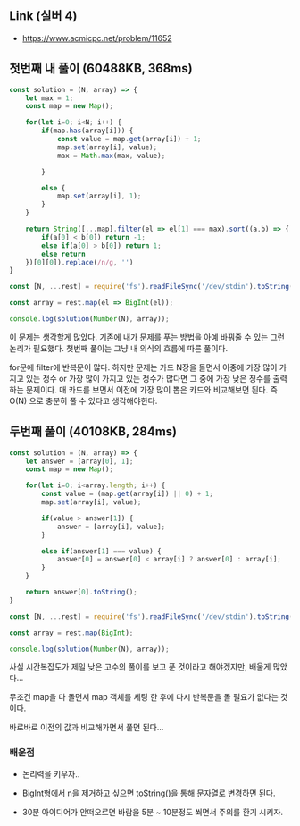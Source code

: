 ## Link (실버 4)              

- https://www.acmicpc.net/problem/11652  

## 첫번째 내 풀이 (60488KB, 368ms)          

```javascript
const solution = (N, array) => {
    let max = 1;
    const map = new Map();

    for(let i=0; i<N; i++) {
        if(map.has(array[i])) {
            const value = map.get(array[i]) + 1;
            map.set(array[i], value);
            max = Math.max(max, value);

        }

        else {
            map.set(array[i], 1);
        }
    }

    return String([...map].filter(el => el[1] === max).sort((a,b) => {
        if(a[0] < b[0]) return -1;
        else if(a[0] > b[0]) return 1;
        else return
    })[0][0]).replace(/n/g, '')
}

const [N, ...rest] = require('fs').readFileSync('/dev/stdin').toString().trim().split('\n');

const array = rest.map(el => BigInt(el));

console.log(solution(Number(N), array));
```

이 문제는 생각할게 많았다. 기존에 내가 문제를 푸는 방법을 아예 바꿔줄 수 있는 그런 논리가 필요했다. 첫번째 풀이는 그냥 내 의식의 흐름에 따른 풀이다.

for문에 filter에 반복문이 많다. 하지만 문제는 카드 N장을 돌면서 이중에 가장 많이 가지고 있는 정수 or 가장 많이 가지고 있는 정수가 많다면 그 중에 가장 낮은 정수를 출력하는 문제이다. 매 카드를 보면서 이전에 가장 많이 뽑은 카드와 비교해보면 된다. 즉 O(N) 으로 충분히 풀 수 있다고 생각해야한다.

## 두번째 풀이 (40108KB, 284ms)

```js
const solution = (N, array) => {
    let answer = [array[0], 1];
    const map = new Map();

    for(let i=0; i<array.length; i++) {
        const value = (map.get(array[i]) || 0) + 1;
        map.set(array[i], value);

        if(value > answer[1]) {
            answer = [array[i], value];
        }

        else if(answer[1] === value) {
            answer[0] = answer[0] < array[i] ? answer[0] : array[i];
        }
    }

    return answer[0].toString();
}

const [N, ...rest] = require('fs').readFileSync('/dev/stdin').toString().trim().split('\n');

const array = rest.map(BigInt);

console.log(solution(Number(N), array));
```

사실 시간복잡도가 제일 낮은 고수의 풀이를 보고 푼 것이라고 해야겠지만, 배울게 많았다...

무조건 map을 다 돌면서 map 객체를 세팅 한 후에 다시 반복문을 돌 필요가 없다는 것이다.

바로바로 이전의 값과 비교해가면서 풀면 된다...


### 배운점

- 논리력을 키우자..

- BigInt형에서 n을 제거하고 싶으면 toString()을 통해 문자열로 변경하면 된다.

- 30분 아이디어가 안떠오르면 바람을 5분 ~ 10분정도 쐬면서 주의를 환기 시키자.
